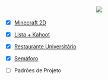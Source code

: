<h1 align="center">
  <img src="https://i.imgur.com/J06XtqU.png">
</h1>

- [x] [Minecraft 2D](https://github.com/lipesshw/POO/tree/main/Desafios/Minecraft2D)
- [x] [Lista + Kahoot](https://github.com/lipesshw/POO/tree/main/Desafios/Lista%20%2B%20Kahoot)
- [x] [Restaurante Universitário](https://github.com/lipesshw/POO/tree/main/Desafios/Restaurante%20Universit%C3%A1rio)
- [x] [Semáforo](https://github.com/lipesshw/POO/tree/main/Desafios/Semaforo)
- [ ] Padrões de Projeto


